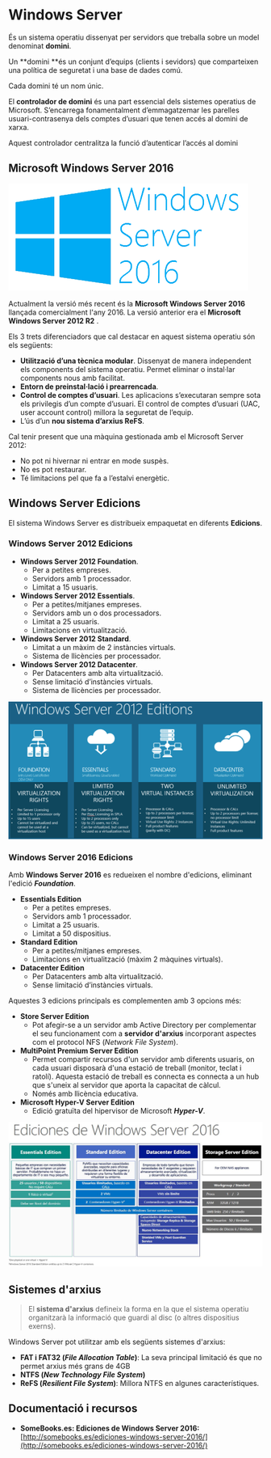 <!-- notoc -->

# Windows Server

És un sistema operatiu dissenyat per servidors que treballa sobre un model denominat **domini**.

Un **domini **és un conjunt d’equips (clients i sevidors) que comparteixen una política de seguretat i una base de dades comú. 

Cada domini té un nom únic.

El **controlador de domini** és una part essencial dels sistemes operatius de Microsoft. S’encarrega fonamentalment d’emmagatzemar les parelles usuari-contrasenya dels comptes d’usuari que tenen accés al domini de xarxa.

Aquest controlador centralitza la funció d’autenticar l’accés al domini

## Microsoft Windows Server 2016

![](/assets/WindowsServer2016.png)

Actualment la versió més recent és la **Microsoft Windows Server 2016** llançada comercialment l'any 2016.
La versió anterior era el **Microsoft Windows Server 2012 R2** .

Els 3 trets diferenciadors que cal destacar en aquest sistema operatiu són els següents:

  * **Utilització d’una tècnica modular**. Dissenyat de manera independent els components del sistema operatiu. Permet eliminar o instal·lar components nous amb facilitat.
  * **Entorn de preinstal·lació i prearrencada**. 
  * **Control de comptes d’usuari**. Les aplicacions s’executaran sempre sota els privilegis d’un compte d’usuari. El control de comptes d’usuari (UAC, user account control) millora la seguretat de l’equip.
  * L’ús d’un **nou sistema d’arxius ReFS**.

Cal tenir present que una màquina gestionada amb el Microsoft Server 2012:

  * No pot ni hivernar ni entrar en mode suspès.
  * No es pot restaurar.
  * Té limitacions pel que fa a l’estalvi energètic.

## Windows Server Edicions

El sistema Windows Server es distribueix empaquetat en diferents **Edicions**.

### Windows Server 2012 Edicions

* **Windows Server 2012 Foundation**. 
  * Per a petites empreses. 
  * Servidors amb 1 processador. 
  * Limitat a 15 usuaris.
* **Windows Server 2012 Essentials**. 
  * Per a petites/mitjanes empreses. 
  * Servidors amb un o dos processadors. 
  * Limitat a 25 usuaris. 
  * Limitacions en virtualització.
* **Windows Server 2012 Standard**. 
  * Limitat a un màxim de 2 instàncies virtuals.
  * Sistema de llicències per processador.
* **Windows Server 2012 Datacenter**. 
  * Per Datacenters amb alta virtualització.
  * Sense limitació d’instàncies virtuals.
  * Sistema de llicències per processador.

![](/assets/WindowsServerEdicions.png)

### Windows Server 2016 Edicions

Amb **Windows Server 2016** es redueixen el nombre d'edicions, eliminant l'edició **_Foundation_**.

* **Essentials Edition**
  * Per a petites empreses.
  * Servidors amb 1 processador. 
  * Limitat a 25 usuaris.
  * Limitat a 50 dispositius.
* **Standard Edition**
  * Per a petites/mitjanes empreses.
  * Limitacions en virtualització (màxim 2 màquines virtuals).
* **Datacenter Edition**
  * Per Datacenters amb alta virtualització.
  * Sense limitació d’instàncies virtuals.
  
Aquestes 3 edicions principals es complementen amb 3 opcions més:   
* **Store Server Edition**
  * Pot afegir-se a un servidor amb Active Directory per complementar el seu funcionament com a **servidor d'arxius** incorporant aspectes com el protocol NFS (_Network File System_).
* **MultiPoint Premium Server Edition**
  * Permet compartir recursos d'un servidor amb diferents usuaris, on cada usuari disposarà d'una estació de treball (monitor, teclat i ratolí). Aquesta estació de treball es connecta es connecta a un hub que s'uneix al servidor que aporta la capacitat de càlcul.
  * Només amb llicència educativa.
* **Microsoft Hyper-V Server Edition**
  * Edició gratuïta del hipervisor de Microsoft **_Hyper-V_**.


![](/assets/windows2016_edicions.JPG)

## Sistemes d'arxius

> El **sistema d'arxius** defineix la forma en la que el sistema operatiu organitzarà la informació que guardi al disc (o altres dispositius exerns).

Windows Server pot utilitzar amb els següents sistemes d'arxius:

* **FAT i FAT32 (_File Allocation Table_)**: La seva principal limitació és que no permet arxius més grans de 4GB
* **NTFS (_New Technology File System_)**
* **ReFS (_Resilient File System_)**: Millora NTFS en algunes característiques.

## Documentació i recursos

* **SomeBooks.es: Ediciones de Windows Server 2016:** [http://somebooks.es/ediciones-windows-server-2016/](http://somebooks.es/ediciones-windows-server-2016/)